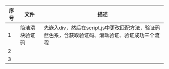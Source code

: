 | 序号 | 文件           | 描述                                                         |
| ---- | -------------- | ------------------------------------------------------------ |
| 1    | 简洁滑块验证码 | 先嵌入div，然后在script.js中更改匹配方法，验证码蓝色系，含获取验证码、滑动验证、验证成功三个流程 |
| 2    |                |                                                              |
| 3    |                |                                                              |

